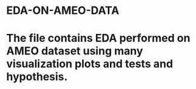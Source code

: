# EDA-ON-AMEO-DATA
# The file contains EDA performed on AMEO dataset using many visualization plots and tests and hypothesis.
